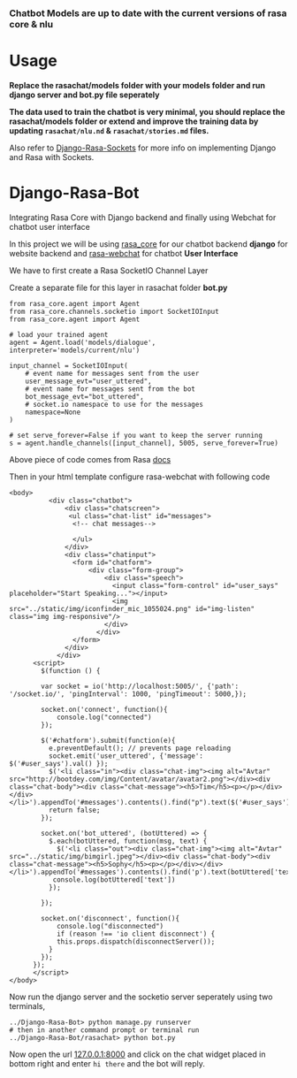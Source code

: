 ### Chatbot Models are up to date with the current versions of rasa core & nlu

# Usage
**Replace the rasachat/models folder with your models folder and run django server and bot.py file seperately**

**The data used to train the chatbot is very minimal, you should replace the rasachat/models folder or extend and improve the training data by updating `rasachat/nlu.nd` & `rasachat/stories.md` files.**

Also refer to [Django-Rasa-Sockets](https://github.com/Alexmhack/Django-Rasa-Sockets) for more info on implementing Django and Rasa with Sockets.

# Django-Rasa-Bot
Integrating Rasa Core with Django backend and finally using Webchat for chatbot user interface

In this project we will be using [rasa_core](https://rasa.com/docs/core/quickstart/) 
for our chatbot backend **django** for website backend and [rasa-webchat](https://github.com/mrbot-ai/rasa-webchat) for chatbot **User Interface**

We have to first create a Rasa SocketIO Channel Layer

Create a separate file for this layer in rasachat folder **bot.py**
```
from rasa_core.agent import Agent
from rasa_core.channels.socketio import SocketIOInput
from rasa_core.agent import Agent

# load your trained agent
agent = Agent.load('models/dialogue', interpreter='models/current/nlu')

input_channel = SocketIOInput(
	# event name for messages sent from the user
	user_message_evt="user_uttered",
	# event name for messages sent from the bot
	bot_message_evt="bot_uttered",
	# socket.io namespace to use for the messages
	namespace=None
)

# set serve_forever=False if you want to keep the server running
s = agent.handle_channels([input_channel], 5005, serve_forever=True)
```

Above piece of code comes from Rasa [docs](https://www.rasa.com/docs/core/connectors/#id18)

Then in your html template configure rasa-webchat with following code

```
<body>
          <div class="chatbot">
              <div class="chatscreen">
               <ul class="chat-list" id="messages">
                <!-- chat messages-->
                    
                </ul>
              </div>
              <div class="chatinput">
                <form id="chatform">
                    <div class="form-group">
                        <div class="speech">
                          <input class="form-control" id="user_says" placeholder="Start Speaking..."></input>
                          <img src="../static/img/iconfinder_mic_1055024.png" id="img-listen" class="img img-responsive"/>
                        </div>
                      </div>
                </form>
              </div>
            </div>
      <script>
        $(function () {
    
        var socket = io('http://localhost:5005/', {'path': '/socket.io/', 'pingInterval': 1000, 'pingTimeout': 5000,});
    
        socket.on('connect', function(){
            console.log("connected")
        });
    
        $('#chatform').submit(function(e){
          e.preventDefault(); // prevents page reloading
          socket.emit('user_uttered', {'message': $('#user_says').val() });
          $('<li class="in"><div class="chat-img"><img alt="Avtar" src="http://bootdey.com/img/Content/avatar/avatar2.png"></div><div class="chat-body"><div class="chat-message"><h5>Tim</h5><p></p></div></div></li>').appendTo('#messages').contents().find("p").text($('#user_says').val());
          return false;
        });
        
        socket.on('bot_uttered', (botUttered) => {
          $.each(botUttered, function(msg, text) {
            $('<li class="out"><div class="chat-img"><img alt="Avtar" src="../static/img/bimgirl.jpeg"></div><div class="chat-body"><div class="chat-message"><h5>Sophy</h5><p></p></div></div></li>').appendTo('#messages').contents().find('p').text(botUttered['text']);
           console.log(botUttered['text'])
          });
         
        });
    
        socket.on('disconnect', function(){
            console.log("disconnected")
            if (reason !== 'io client disconnect') {
            this.props.dispatch(disconnectServer());
          }
        });
      });
      </script>
</body>
```

Now run the django server and the socketio server seperately using two terminals,


```
../Django-Rasa-Bot> python manage.py runserver
# then in another command prompt or terminal run
../Django-Rasa-Bot/rasachat> python bot.py
```

Now open the url [127.0.0.1:8000](http://127.0.0.1:8000) and click on the chat widget placed in bottom right and 
enter ```hi there``` and the bot will reply.
